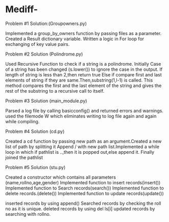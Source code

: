 # Mediff-

Problem #1 Solution:(Groupowners.py)

Implemented a group_by_owners function by passing files as a parameter.
Created a Result dictionary variable.
Written a logic in For loop for exchanging of key value pairs.

Problem #2 Solution  (Polindrome.py)

Used Recursive Function to check if a string is a polindrome.
Initially Case of a string has been changed (s.lower()) to ignore the case in the output.
If length of string is less than 2,then return true
Else if compare first and last elements of string if they are same.Then,substring(1,l-1) is called.
This method compares the first and the last element of the string and gives the rest of the substring to a recursive call to itself. 

Problem #3 Solution  (main_module.py)

Parsed a log file by calling basicconfig() and returned errors and warnings.
used the filemode W which eliminates writing to log file again and again while compiling.

Problem #4 Solution  (cd.py)

Created a cd function by passing new path as an argument.Created a new list of path by splitting it 
Append / with new path list.Implemented a while loop in which if pathlist is ..,then it is popped out,else append it.
Finally joined the pathlist 

Problem #5 Solution  (stu.py)

Created a constructor which contains all parameters (name,rollno,age,gender)
Implemented function to insert records(insert())
Implemented function to Search records(search())
Implemented function to delete records.(delete())
Implemented function to update records(update())

inserted records by using append()
Searched records by checking the roll no as it is unique.
deleted records by using del ls[i]
updated records by searching with rollno.
